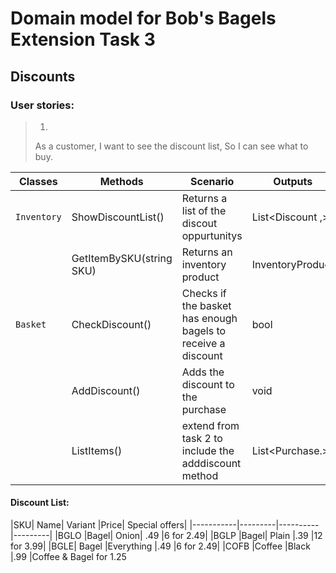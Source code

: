 # Domain model for Bob's Bagels Extension Task 3
## Discounts

### User stories:
>1.
>As a customer,
I want to see the discount list,
So I can see what to buy.




 
 
| Classes   | Methods | Scenario | Outputs |
|-----------|---------|----------|---------|
| `Inventory ` |ShowDiscountList()|Returns a list of the discout oppurtunitys  |List<Discount ,> |
|| GetItemBySKU(string SKU) | Returns an inventory product | InventoryProduct|
| `Basket ` | CheckDiscount() | Checks if the basket has enough bagels to receive a discount | bool |
|| AddDiscount() | Adds the discount to the purchase| void|
|| ListItems()| extend from task 2 to include the adddiscount method| List<Purchase.>|



#### Discount List:

|SKU|	Name|	Variant	|Price|	Special offers|
|-----------|---------|----------|---------|
|BGLO	|Bagel|	Onion|	.49	|6 for 2.49|
|BGLP	|Bagel|	Plain	|.39	|12 for 3.99|
|BGLE|	Bagel	|Everything	|.49	|6 for 2.49|
|COFB	|Coffee	|Black	|.99	|Coffee & Bagel for 1.25



